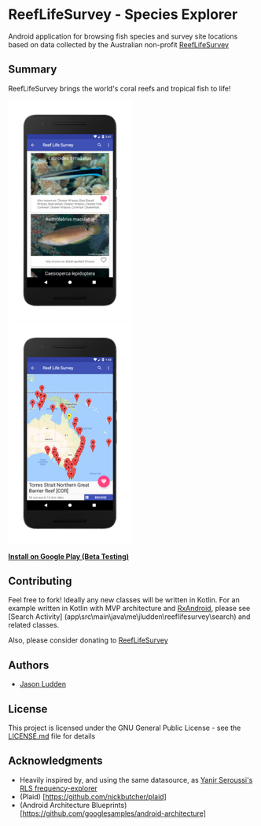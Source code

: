 # ReefLifeSurvey - Species Explorer
Android application for browsing fish species and survey site locations based on data collected by the Australian non-profit [ReefLifeSurvey](www.reeflifesurvey.com)

## Summary

ReefLifeSurvey brings the world's coral reefs and tropical fish to life!

<img src="screenshots/card_view_framed.png" width="50%" />
<img src="screenshots/map_view_framed.png" width="50%" />

**[Install on Google Play (Beta Testing)](https://play.google.com/apps/testing/me.jludden.reeflifesurvey)**


## Contributing

Feel free to fork! Ideally any new classes will be written in Kotlin. For an example written in Kotlin with MVP architecture and [RxAndroid](https://github.com/ReactiveX/RxAndroid), please see [Search Activity] (app\src\main\java\me\jludden\reeflifesurvey\search) and related classes.

Also, please consider donating to [ReefLifeSurvey](https://reeflifesurvey.com/how-to/)

## Authors

* [Jason Ludden](https://www.linkedin.com/in/jason-ludden-13778b46/)

## License

This project is licensed under the GNU General Public License - see the [LICENSE.md](LICENSE.md) file for details

## Acknowledgments

* Heavily inspired by, and using the same datasource, as [Yanir Seroussi's](https://yanirseroussi.com/) [RLS frequency-explorer](https://github.com/yanirs/yanirs.github.io/tree/master/tools/rls)
* (Plaid) [https://github.com/nickbutcher/plaid]
* (Android Architecture Blueprints) [https://github.com/googlesamples/android-architecture]